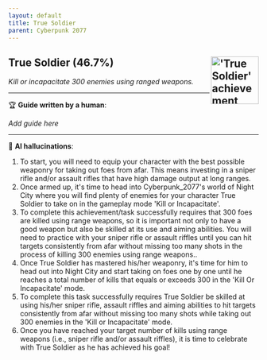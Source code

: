 ```yaml
---
layout: default
title: True Soldier
parent: Cyberpunk 2077
---
```


## True Soldier (46.7%) <img align="right" src="https://cdn.cloudflare.steamstatic.com/steamcommunity/public/images/apps/1091500/2f63e6b9c0774f8f63b9f053ba9ec145e90c678c.jpg" alt="'True Soldier' achievement icon" width="96" height="96">

_Kill or incapacitate 300 enemies using ranged weapons._

---

:trophy: **Guide written by a human**:

_Add guide here_

---

:robot: **AI hallucinations**:

1. To start, you will need to equip your character with the best possible weaponry for taking out foes from afar. This means investing in a sniper rifle and/or assault rifles that have high damage output at long ranges. 
2. Once armed up, it's time to head into Cyberpunk_2077's world of Night City where you will find plenty of enemies for your character True Soldier to take on in the gameplay mode 'Kill or Incapacitate'.
3. To complete this achievement/task successfully requires that 300 foes are killed using range weapons, so it is important not only to have a good weapon but also be skilled at its use and aiming abilities. You will need to practice with your sniper rifle or assault riffles until you can hit targets consistently from afar without missing too many shots in the process of killing 300 enemies using range weapons..
4. Once True Soldier has mastered his/her weaponry, it's time for him to head out into Night City and start taking on foes one by one until he reaches a total number of kills that equals or exceeds 300 in the 'Kill Or Incapacitate' mode.
5. To complete this task successfully requires True Soldier be skilled at using his/her sniper rifle, assault riffles and aiming abilities to hit targets consistently from afar without missing too many shots while taking out 300 enemies in the 'Kill or Incapacitate' mode.
6. Once you have reached your target number of kills using range weapons (i.e., sniper rifle and/or assault riffles), it is time to celebrate with True Soldier as he has achieved his goal!
